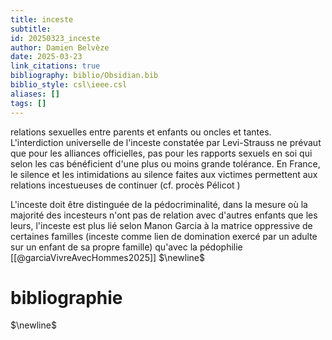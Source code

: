 ```yaml
---
title: inceste
subtitle:
id: 20250323_inceste
author: Damien Belvèze
date: 2025-03-23
link_citations: true
bibliography: biblio/Obsidian.bib
biblio_style: csl\ieee.csl
aliases: []
tags: []
---
```

relations sexuelles entre parents et enfants ou oncles et tantes. 
L'interdiction universelle de l'inceste constatée par Levi-Strauss ne prévaut que pour les alliances officielles, pas pour les rapports sexuels en soi qui selon les cas bénéficient d'une plus ou moins grande tolérance. 
En France, le silence et les intimidations au silence faites aux victimes permettent aux relations incestueuses de continuer (cf. procès Pélicot )

L'inceste doit être distinguée de la pédocriminalité, dans la mesure où la majorité des incesteurs n'ont pas de relation avec d'autres enfants que les leurs, l'inceste est plus lié selon Manon Garcia à la matrice oppressive de certaines familles (inceste comme lien de domination exercé par un adulte sur un enfant de sa propre famille) qu'avec la pédophilie [[@garciaVivreAvecHommes2025]]
$\newline$
# bibliographie
$\newline$






